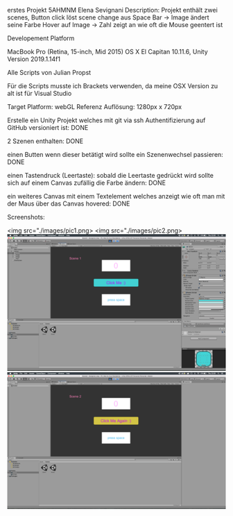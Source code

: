 erstes Projekt 5AHMNM Elena Sevignani
Description: Projekt enthält zwei scenes, Button click löst scene change aus
Space Bar -> Image ändert seine Farbe
Hover auf Image -> Zahl zeigt an wie oft die Mouse geentert ist

Developement Platform 

MacBook Pro (Retina, 15-inch, Mid 2015) OS X El Capitan 10.11.6, Unity Version 2019.1.14f1

Alle Scripts von Julian Propst

Für die Scripts musste ich Brackets verwenden, da meine OSX Version zu alt ist für Visual Studio

Target Platform: webGL 
Referenz Auflösung: 1280px x 720px

Erstelle ein Unity Projekt welches mit git via ssh Authentifizierung auf GitHub versioniert ist: DONE

2 Szenen enthalten: DONE

einen Butten wenn dieser betätigt wird sollte ein Szenenwechsel passieren: DONE

einen Tastendruck (Leertaste): sobald die Leertaste gedrückt wird sollte sich auf einem Canvas zufällig die Farbe ändern: DONE

ein weiteres Canvas mit einem Textelement welches anzeigt wie oft man mit der Maus über das Canvas hovered: DONE

Screenshots:

<img src="./images/pic1.png>
<img src="./images/pic2.png>
<img src="./images/pic3.png">
<img src="./images/pic4.png">


